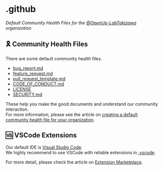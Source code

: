 # .github

*Default Community Health Files for the [@OpenUp-LabTakizawa](https://github.com/OpenUp-LabTakizawa) organization*

## 🎗️ Community Health Files

There are some default community health files.

- [bug_report.md](https://github.com/OpenUp-LabTakizawa/.github/blob/main/.github/ISSUE_TEMPLATE/bug_report.md)
- [feature_request.md](https://github.com/OpenUp-LabTakizawa/.github/blob/main/.github/ISSUE_TEMPLATE/feature_request.md)
- [pull_request_template.md](https://github.com/OpenUp-LabTakizawa/.github/blob/main/.github/pull_request_template.md)
- [CODE_OF_CONDUCT.md](https://github.com/OpenUp-LabTakizawa/.github/blob/main/CODE_OF_CONDUCT.md)
- [LICENSE](https://github.com/OpenUp-LabTakizawa/.github/blob/main/LICENSE)
- [SECURITY.md](https://github.com/OpenUp-LabTakizawa/.github/blob/main/SECURITY.md)

These help you make the good documents and understand our community interaction.  
For more information, please see the article on [creating a default community health file for your organization](https://help.github.com/en/articles/creating-a-default-community-health-file-for-your-organization).

## 🆚 VSCode Extensions

Our default IDE is [Visual Studio Code](https://code.visualstudio.com/).  
We highly recommend to use VSCode with reliable extensions in [.vscode](https://github.com/OpenUp-LabTakizawa/.github/tree/main/.vscode).

For more detail, please check the article on [Extension Marketplace](https://code.visualstudio.com/docs/editor/extension-marketplace).
